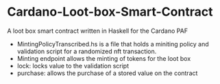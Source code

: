 # Cardano-Loot-box-Smart-Contract
A loot box smart contract written in Haskell for the Cardano PAF
- MintingPolicyTranscribed.hs is a file that holds a miniting policy and validation script for a randomized nft transaction.
- Minting endpoint allows the minting of tokens for the loot box
- lock: locks value to the validation script 
- purchase: allows the purchase of a stored value on the contract
